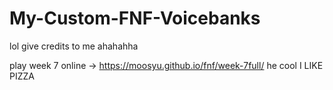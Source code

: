 # My-Custom-FNF-Voicebanks
lol give credits to me ahahahha

play week 7 online -> https://moosyu.github.io/fnf/week-7full/
he cool
I LIKE PIZZA
